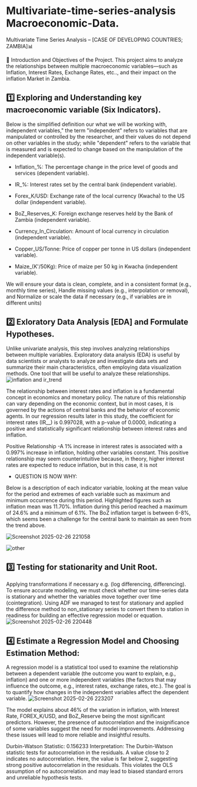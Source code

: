 # Multivariate-time-series-analysis Macroeconomic-Data.
Multivariate Time Series Analysis – [CASE OF DEVELOPING COUNTRIES; ZAMBIA]📊

📌 Introduction and Objectives of the Project.
This project aims to analyze the relationships between multiple macroeconomic variables—such as Inflation, Interest Rates, Exchange Rates, etc.., and their impact on the inflation Market in Zambia.

## 1️⃣ Exploring and Understanding key macroeconomic variable (Six Indicators). 

Below is the simplified definition our what we will be working with, independent variables," the term "independent" refers to variables that are manipulated or controlled by the researcher, and their values do not depend on other variables in the study; while "dependent" refers to the variable that is measured and is expected to change based on the manipulation of the independent variable(s).

- Inflation_%: The percentage change in the price level of goods and services (dependent variable).

- IR_%: Interest rates set by the central bank (independent variable).

- Forex_K/USD: Exchange rate of the local currency (Kwacha) to the US dollar (independent variable).

- BoZ_Reserves_K: Foreign exchange reserves held by the Bank of Zambia (independent variable).

- Currency_In_Circulation: Amount of local currency in circulation (independent variable).

- Copper_US/Tonne: Price of copper per tonne in US dollars (independent variable).

- Maize_(K'/50Kg): Price of maize per 50 kg in Kwacha (independent variable).

We will ensure your data is clean, complete, and in a consistent format (e.g., monthly time series), Handle missing values (e.g., interpolation or removal), and Normalize or scale the data if necessary (e.g., if variables are in different units)
  
## 2️⃣ Exloratory Data Analysis [EDA] and Formulate Hypotheses.

Unlike univariate analysis, this step involves analyzing relationships between multiple variables. Exploratory data analysis (EDA) is useful by data scientists or analysts to analyze and investigate data sets and summarize their main characteristics, often employing data visualization methods. One tool that will be useful to analyze these relationships.
![inflation and ir_trend](https://github.com/user-attachments/assets/9a1daf23-a595-454f-abcf-f4703a64b7f1)

The relationship between interest rates and inflation is a fundamental concept in economics and monetary policy. The nature of this relationship can vary depending on the economic context, but in most cases, it is governed by the actions of central banks and the behavior of economic agents. In our regression results later in this study, the coefficient for interest rates (IR__) is 0.997028, with a p-value of 0.0000, indicating a positive and statistically significant relationship between interest rates and inflation. 

Positive Relationship
-A 1% increase in interest rates is associated with a 0.997% increase in inflation, holding other variables constant. This positive relationship may seem counterintuitive because, in theory, higher interest rates are expected to reduce inflation, but in this case, it is not
- QUESTION IS NOW WHY:

Below is a description of each indicator variable, looking at the mean value for the period and extremes of each variable such as maximum and minimum occurrence during this period. Highlighted figures such as inflation mean was 11.70%. Inflation during this period reached a maximum of 24.6% and a minimum of 6.1%. The BoZ inflation target is between 6-8%, which seems been a challenge for the central bank to maintain as seen from the trend above.

![Screenshot 2025-02-26 221058](https://github.com/user-attachments/assets/c4b1957b-2b45-4140-a3e8-1971a88033ee)

![other](https://github.com/user-attachments/assets/469aceb9-a531-4ec6-ad6b-7f0181a3d082)


  
## 3️⃣ Testing for stationarity and Unit Root.

Applying transformations if necessary e.g. (log differencing, differencing). To ensure accurate modeling, we must check whether our time-series data is stationary and whether the variables move together over time (cointegration). Using ADF we managed to test for stationary and applied the difference method to non_stationary series to convert them to station in readiness for building an effective regression model or equation.
![Screenshot 2025-02-26 220448](https://github.com/user-attachments/assets/92b1c660-c738-43c8-b810-50476421d30d)


  
## 4️⃣ Estimate a Regression Model and Choosing Estimation Method:
A regression model is a statistical tool used to examine the relationship between a dependent variable (the outcome you want to explain, e.g., inflation) and one or more independent variables (the factors that may influence the outcome, e.g., interest rates, exchange rates, etc.). The goal is to quantify how changes in the independent variables affect the dependent variable.
![Screenshot 2025-02-26 223207](https://github.com/user-attachments/assets/f7d3639e-a9d2-498e-bfaf-42cd49ed636e)


The model explains about 46% of the variation in inflation, with Interest Rate, FOREX_K/USD, and BoZ_Reserve being the most significant predictors. However, the presence of autocorrelation and the insignificance of some variables suggest the need for model improvements. Addressing these issues will lead to more reliable and insightful results.

Durbin-Watson Statistic: 0.156233
Interpretation: The Durbin-Watson statistic tests for autocorrelation in the residuals. A value close to 2 indicates no autocorrelation. Here, the value is far below 2, suggesting strong positive autocorrelation in the residuals. This violates the OLS assumption of no autocorrelation and may lead to biased standard errors and unreliable hypothesis tests.


